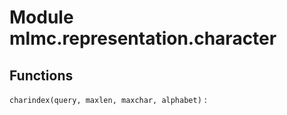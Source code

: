 Module mlmc.representation.character
====================================

Functions
---------

    
`charindex(query, maxlen, maxchar, alphabet)`
: